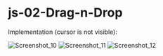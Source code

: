 # js-02-Drag-n-Drop
Implementation (cursor is not visible): 

![Screenshot_10](https://user-images.githubusercontent.com/110294781/185216781-6bc8b729-992c-4e75-ba72-0a83fa7c79b3.png)
![Screenshot_11](https://user-images.githubusercontent.com/110294781/185216787-724e62d3-1f36-4669-876e-5ef0668d22dc.png)
![Screenshot_12](https://user-images.githubusercontent.com/110294781/185216789-2b65a633-5c51-4502-b65e-f915550a7c65.png)
